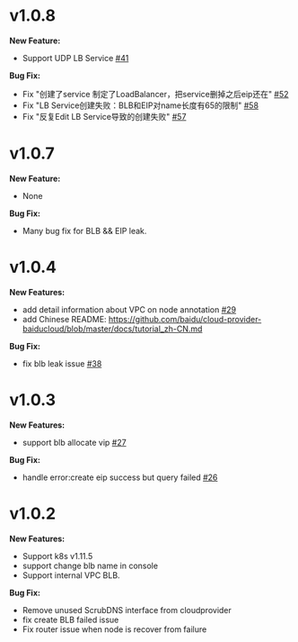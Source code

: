 # v1.0.8
**New Feature:**
- Support UDP LB Service [#41](https://github.com/baidu/cloud-provider-baiducloud/issues/41)

**Bug Fix:**
- Fix "创建了service 制定了LoadBalancer，把service删掉之后eip还在" [#52](https://github.com/baidu/cloud-provider-baiducloud/issues/52)
- Fix "LB Service创建失败：BLB和EIP对name长度有65的限制" [#58](https://github.com/baidu/cloud-provider-baiducloud/issues/58)
- Fix "反复Edit LB Service导致的创建失败" [#57](https://github.com/baidu/cloud-provider-baiducloud/issues/57)

# v1.0.7
**New Feature:**
- None

**Bug Fix:**
- Many bug fix for BLB && EIP leak.

# v1.0.4
**New Features:**
- add detail information about VPC on node annotation [#29](https://github.com/baidu/cloud-provider-baiducloud/issues/29)
- add Chinese README: https://github.com/baidu/cloud-provider-baiducloud/blob/master/docs/tutorial_zh-CN.md

**Bug Fix:**
- fix blb leak issue [#38](https://github.com/baidu/cloud-provider-baiducloud/issues/38)

# v1.0.3
**New Features:**
- support blb allocate vip [#27](https://github.com/baidu/cloud-provider-baiducloud/issues/27)

**Bug Fix:**
- handle error:create eip success but query failed [#26](https://github.com/baidu/cloud-provider-baiducloud/issues/26)

# v1.0.2
**New Features:**
- Support k8s v1.11.5
- support change blb name in console
- Support internal VPC BLB.

**Bug Fix:**
- Remove unused ScrubDNS interface from cloudprovider
- fix create BLB failed issue
- Fix router issue when node is recover from failure